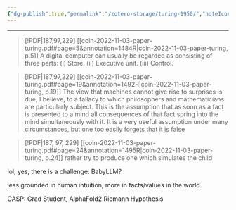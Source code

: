 ```yaml
---
{"dg-publish":true,"permalink":"/zotero-storage/turing-1950/","noteIcon":""}
---
```


---
> [!PDF|187,97,229] [[coin-2022-11-03-paper-turing.pdf#page=5&annotation=1484R|coin-2022-11-03-paper-turing, p.5]]
>  A digital computer can usually be regarded as consisting of three parts: (i) Store. (ii) Executive unit. (iii) Control.

> [!PDF|187,97,229] [[coin-2022-11-03-paper-turing.pdf#page=19&annotation=1492R|coin-2022-11-03-paper-turing, p.19]]
> The view that machines cannot give rise to surprises is due, I believe, to a fallacy to which philosophers and mathematicians are particularly subject. This is the assumption that as soon as a fact is presented to a mind all consequences of that fact spring into the mind simultaneously with it. It is a very useful assumption under many circumstances, but one too easily forgets that it is false

> [!PDF|187, 97, 229] [[coin-2022-11-03-paper-turing.pdf#page=24&annotation=1495R|coin-2022-11-03-paper-turing, p.24]]
> rather try to produce one which simulates the child

lol, yes, there is a challenge: BabyLLM? 


less grounded in human intuition, more in facts/values in the world. 

CASP: Grad Student, AlphaFold2
Riemann Hypothesis

